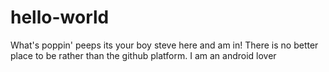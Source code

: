 # hello-world

What's poppin' peeps its your boy steve here and am in!
There is no better place to be rather than the github platform.
I am an android lover

